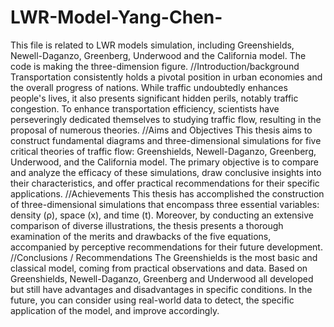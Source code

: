 # LWR-Model-Yang-Chen-
This file is related to LWR models simulation, including Greenshields, Newell-Daganzo, Greenberg, Underwood and the California model. The code is making the three-dimension figure. 
//Introduction/background
Transportation consistently holds a pivotal position in urban economies and the overall progress of nations. While traffic undoubtedly enhances people's lives, it also presents significant hidden perils, notably traffic congestion. To enhance transportation efficiency, scientists have perseveringly dedicated themselves to studying traffic flow, resulting in the proposal of numerous theories. 
//Aims and Objectives
This thesis aims to construct fundamental diagrams and three-dimensional simulations for five critical theories of traffic flow: Greenshields, Newell-Daganzo, Greenberg, Underwood, and the California model. The primary objective is to compare and analyze the efficacy of these simulations, draw conclusive insights into their characteristics, and offer practical recommendations for their specific applications.
//Achievements
This thesis has accomplished the construction of three-dimensional simulations that encompass three essential variables: density (ρ), space (x), and time (t). Moreover, by conducting an extensive comparison of diverse illustrations, the thesis presents a thorough examination of the merits and drawbacks of the five equations, accompanied by perceptive recommendations for their future development.
//Conclusions / Recommendations
The Greenshields is the most basic and classical model, coming from practical observations and data. Based on Greenshields, Newell-Daganzo, Greenberg and Underwood all developed but still have advantages and disadvantages in specific conditions. In the future, you can consider using real-world data to detect, the specific application of the model, and improve accordingly.
